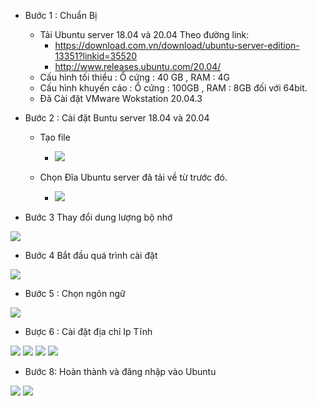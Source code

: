  - Bước 1 : Chuẩn Bị 
    + Tải Ubuntu server 18.04 và 20.04 Theo đường link:
        - https://download.com.vn/download/ubuntu-server-edition-13351?linkid=35520
        - http://www.releases.ubuntu.com/20.04/
    + Cấu hình tối thiểu : Ổ cứng : 40 GB , RAM : 4G
    + Cấu hình khuyến cáo : Ổ cứng : 100GB , RAM : 8GB đối với 64bit.
    + Đã Cài đặt VMware Wokstation 20.04.3
- Bước 2 : Cài đặt Buntu server 18.04 và 20.04
   + Tạo file
        - <img src = "../img/1.png">
        
    + Chọn Đĩa Ubuntu server đã tải về từ trước đó.
        - <img src = "../img/2.png">


- Bước 3 Thay đổi dung lượng bộ nhớ
<img src = "../img/3.png">

- Bước 4 Bắt đầu quá trình cài đặt
<img src = "../img/4.png">

- Bước 5 : Chọn ngôn ngữ 
<img src = "../img/5.png">

- Bược 6 : Cài đặt địa chỉ Ip Tĩnh 
<img src = "../img/8.png">
<img src = "../img/9.png">
<img src = "../img/10.png">
<img src = "../img/11.png">

- Bước 8: Hoàn thành và đăng nhập vào Ubuntu
<img src = "../img/22.png">
<img src = "../img/23.png">


    